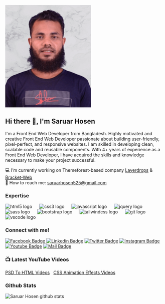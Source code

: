 ![Github Banner](https://github.com/saruarhosenn/github-overview-pic/blob/main/hero-2.png)

## Hi there 👋, I'm Saruar Hosen

I'm a Front End Web Developer from  Bangladesh. Highly motivated and creative Front End Web Developer passionate about building user-friendly, pixel-perfect, and responsive websites. I am skilled in developing clean, scalable code and reusable components. With 4+ years of experience as a Front End Web Developer, I have acquired the skills and knowledge necessary to make your project successful.

:computer: I’m currently working on Themeforest-based company [Layerdrops](https://themeforest.net/user/layerdrops) & [Bracket-Web](https://themeforest.net/user/bracket-web) <br/>
:e-mail: How to reach me: saruarhosen525@gmail.com

### Expertise
<div align="left">
  <img src="https://cdn.jsdelivr.net/gh/devicons/devicon/icons/html5/html5-original.svg" height="25" alt="html5 logo"  />
  <img width="15" />
  <img src="https://cdn.jsdelivr.net/gh/devicons/devicon/icons/css3/css3-original.svg" height="25" alt="css3 logo"  />
  <img width="15" />
  <img src="https://cdn.jsdelivr.net/gh/devicons/devicon/icons/javascript/javascript-original.svg" height="25" alt="javascript logo"  />
  <img width="15" />
  <img src="https://cdn.jsdelivr.net/gh/devicons/devicon/icons/jquery/jquery-original.svg" height="25" alt="jquery logo"  />
  <img width="15" />
  <img src="https://cdn.jsdelivr.net/gh/devicons/devicon/icons/sass/sass-original.svg" height="25" alt="sass logo"  />
  <img width="15" />
  <img src="https://cdn.jsdelivr.net/gh/devicons/devicon/icons/bootstrap/bootstrap-original.svg" height="25" alt="bootstrap logo"  />
  <img width="15" />
  <img src="https://cdn.simpleicons.org/tailwindcss/06B6D4" height="25" alt="tailwindcss logo"  />
  <img width="15" />
  <img src="https://cdn.simpleicons.org/git/F05032" height="25" alt="git logo"  />
  <img width="15" />
  <img src="https://skillicons.dev/icons?i=vscode" height="25" alt="vscode logo"  />
</div>

### Connect with me!
[![Facebook Badge](https://img.shields.io/badge/Facebook-1877F2?style=for-the-badge&logo=facebook&logoColor=white)](https://facebook.com/saruarhosenn) [![Linkedin Badge](https://img.shields.io/badge/LinkedIn-0077B5?style=for-the-badge&logo=linkedin&logoColor=white)](https://www.linkedin.com/in/saruarhosenn/) [![Twitter Badge](https://img.shields.io/badge/Twitter-1DA1F2?style=for-the-badge&logo=twitter&logoColor=white)](https://x.com/saruarhosenn) [![Instagram Badge](https://img.shields.io/badge/Instagram-E4405F?style=for-the-badge&logo=instagram&logoColor=white)](https://instagram.com/saruarhosenn) [![Youtube Badge](https://img.shields.io/badge/YouTube-FF0000?style=for-the-badge&logo=youtube&logoColor=white)](https://youtube.com/@CodeWithSaruar) [![Mail Badge](https://img.shields.io/badge/Gmail-D14836?style=for-the-badge&logo=gmail&logoColor=white)](mailto:saruarhosen525@gmail.com)

### 📺 Latest YouTube Videos
[PSD To HTML Videos](https://youtube.com/playlist?list=PLeDlrI7CQJ0UBLogZ7BRlise08BshO7q9&si=1WDNim2vHq58ebby) &nbsp; [CSS Animation Effects Videos](https://youtube.com/playlist?list=PLeDlrI7CQJ0VdrOZgErqjsQluv4c7g6M9&si=6JzSCt8f11cAfddk)
<br/>
### Github Stats
![Saruar Hosen github stats](https://github-readme-stats.vercel.app/api?username=saruarhosenn&count_private=true&theme=tokyonight&hide=contribs,prs)
